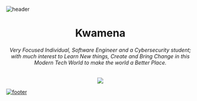 ![header](https://capsule-render.vercel.app/api?type=wave&color=gradient&height=300&section=header&text=LEARNING%20MODE%20&fontSize=80&animation=fadeIn&fontAlignY=26&desc=Everyone%20Is%20A%20Proponent%20Of%20Strong%20Encryption%20-%20Dorithy%20Denning!&descAlignY=45&descAlign=50)
<h1 align="center" <b>     Kwamena  </h1>

<!--<h2 align="center"> Last Seen :watch: Thursday, October 13, 11:09 AM UTC </h2> -->

<h6 align="center"> Very Focused Individual, Software Engineer and a Cybersecurity student; with much interest to Learn New things, Create and Bring Change in this Modern Tech World to make the world a Better Place. </h6>

<p align="center">
  <a href="https://github.com/DenverCoder1/readme-typing-svg"><img src="https://readme-typing-svg.herokuapp.com/?lines=%20When%20I%20Realize%20that,%20I%20Learn;Like%20Gandhi%20said,;%20Learn%20as%20If%20you%20Will%20live%20forever,;and%20Live%20as%20if%20it%20is%20your%20last%20day;%20No%20Great%20Man,;%20has%20Changed%20the%20Course%20of%20History;%20Without%20being%20pushed%20to%20the%20limits;%20OF%20HIS%20POTENTIAL.&font=Fira%20Code&center=true&width=440&height=45&color=white&vCenter=true&size=22">
</p>
	

<!--<img align="right" alt="GIF" src="./access_granted.gif" width="400" /> -->


<!--

##### Favorite Languages : 
<!--  <code><img src="https://raw.githubusercontent.com/devicons/devicon/master/icons/html5/html5-original-wordmark.svg" alt="html5" width="40"/></code> -->
<!-- <code><img src="https://raw.githubusercontent.com/devicons/devicon/master/icons/css3/css3-original-wordmark.svg" alt="css3" width="40"/></code>  -->
<!-- <code><img src="https://raw.githubusercontent.com/devicons/devicon/master/icons/python/python-original.svg" alt="python" width="40"/></code>
<code><img src="https://raw.githubusercontent.com/devicons/devicon/master/icons/java/java-original.svg" alt="javafx" width="40"/></code>
<!-- <code><img src="https://raw.githubusercontent.com/devicons/devicon/master/icons/mysql/mysql-original.svg" alt="mysql" width="40"/></code> -->
 
<!--
[![Linkedin Badge](https://img.shields.io/badge/-LinkedIn-0e76a8?style=flat-square&logo=Linkedin&logoColor=white)](https://www.linkedin.com/in/jacob-ato-kwamena-a-------)
[![Twitter Badge](https://img.shields.io/badge/-Twitter-00acee?style=flat-square&logo=Twitter&logoColor=white)](https://twitter.com/)
[![Telegram Badge](https://img.shields.io/badge/-Telegram-0088cc?style=flat-square&logo=Telegram&logoColor=white)](https://t.me/KWAMENA_11) -->
 
 
 <!--
##
<br /> <summary><b> 👨🏾‍💻🌈👨🏾‍💻⚡Most Used Languages 👨🏾‍💻🌈👨🏾‍💻⚡</b></summary> <br />
	 <img src = "https://github-readme-stats.vercel.app/api/top-langs/?username=Jake186&layout=compact&hide=Brainfuck&theme=tokyonight&hide_border=true&line_height=27&line_width=27"> <br>

##
  <summary><b> 💥💥 Github Streaks 💥💥</b></summary>
  <br />
 <!-- 
![GitHub streak stats](https://github-readme-streak-stats.herokuapp.com/?user=Jake186&theme=radical) 
	


<!--[![My Github Stats](https://github-readme-stats.vercel.app/api?username=Jake186&theme=radical)](https://github.com/Jake186/github-readme-stats) -->
<!--			
<img src="https://activity-graph.herokuapp.com/graph?username=Jake186&bg_color=radical&color=E32D39&line=DD0000&point=ffffff&area=true&hide_border=false"/>
<br/>
<!--   ![Profile views align="center"](https://gpvc.arturio.dev/Jake186)
-->
</details>
  
![footer](https://capsule-render.vercel.app/api?type=wave&color=gradient&height=200&section=footer&desc=I%20will%20Always%20remember%20&fontSize=80&animation=fadeIn&fontAlignY=26&descAlignY=95&descAlign=87) 

<!-- ![Jake186](https://raw.githubusercontent.com/Trilokia/Trilokia/379277808c61ef204768a61bbc5d25bc7798ccf1/bottom_header.svg) -->

